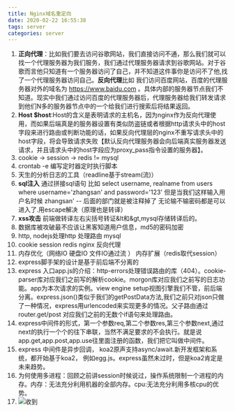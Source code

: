 ```yaml
---
title: Nginx域名重定向
date: 2020-02-22 16:55:38
tags: server
categories: server
---
```


1. **正向代理**：比如我们要去访问谷歌网站，我们直接访问不通，那么我们就可以找一个代理服务器为我们服务，我们通过代理服务器请求到谷歌网站。对于谷歌而言他只知道有一个服务器访问了自己，并不知道这件事你是访问不了他,找了一个代理服务器访问自己。**反向代理**比如 我们访问百度网站，百度的代理服务器对外的域名为 https://www.baidu.com 。具体内部的服务器节点我们不知道。现实中我们通过访问百度的代理服务器后，代理服务器给我们转发请求到他们N多的服务器节点中的一个给我们进行搜索后将结果返回。
2. **Host $host**:Host的含义是表明请求的主机名，因为nginx作为反向代理使用，而如果后端真是的服务器设置有类似防盗链或者根据http请求头中的host字段来进行路由或判断功能的话，如果反向代理层的nginx不重写请求头中的host字段，将会导致请求失败【默认反向代理服务器会向后端真实服务器发送请求，并且请求头中的host字段应为proxy_pass指令设置的服务器】。
3. cookie -> session -> redis != mysql
4. crontab -e 编写定时器定时执行脚本
5. 天生的分析日志的工具（readline基于stream(流)）
6. **sql注入** 通过拼接sql语句 比如 select username, realname from users where username='zhangsan' and password='123'   但是当我们这样输入用户名时候 zhangsan' -- 后面的部门就是被注释掉了 无论输不输密码都是可以进入了.用escape解决（原理也是转译）
7. **xss攻击** 前端做转译左右尖括号转证&lt和&gt,mysql存储转译后的。
8. 数据库被攻破最不应该让黑客知道用户信息，md5的密码加密
9. http, nodejs处理http 处理路由 mysql
10. cookie session redis nginx 反向代理
11. 内存优化（网络IO 硬盘IO 文件IO通过流 ） 内存扩展（redis取代session）
12. express脚手架的设计是基于前后端不分离的
13. express 入口app.js的介绍：http-errors处理错误路由的库（404）。cookie-parser库对应我们之前写的解析cookie。morgon库对应我们之前写的日志功能。app为本次请求的实例。view engine setup视图引擎我们不管，前后端分离。express.json()类似于我们的getPostData方法,我们之前只对json只做了一种情况，express用urlencoded来实现更多的情况。父子路由通过router.get/post 对应我们之前的无数个if语句来处理路由。
14. express中间件的形式，第一个参数req,第二个参数res,第三个参数next,通过next的执行一个个的往下串联，当然不满足要求的不会执行。就是说app.get,app.post,app.use往里面注册的函数，我们把它叫做中间件。
15. express 中间件是异步回调， koa2原声支持async/await.新开发框架和系统，都开始基于koa2， 例如egg.js。express虽然未过时，但是koa2肯定是未来趋势。
16. 为何使用多进程：回顾之前讲session时候说过，操作系统限制一个进程的内存。内存：无法充分利用机器的全部内存。cpu:无法充分利用多核cpu的优势。
17. ![收到](http://blog.panxiandiao.com//20200301215043.png)